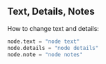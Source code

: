 ## Text, Details, Notes

How to change text and details:

```groovy
node.text = "node text"
node.details = "node details"
node.note = "node notes"
```
